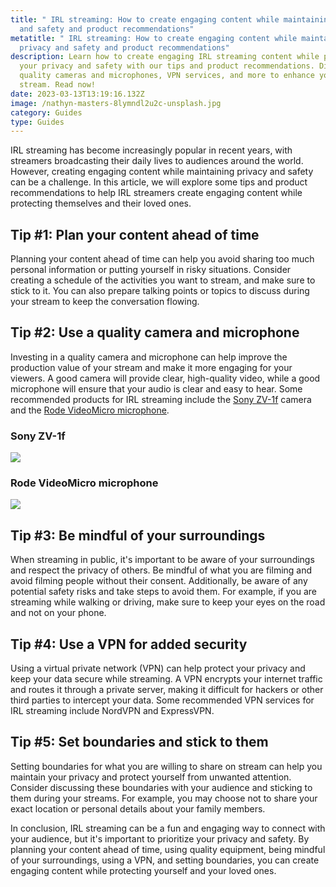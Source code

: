 ```yaml
---
title: " IRL streaming: How to create engaging content while maintaining privacy
  and safety and product recommendations"
metatitle: " IRL streaming: How to create engaging content while maintaining
  privacy and safety and product recommendations"
description: Learn how to create engaging IRL streaming content while protecting
  your privacy and safety with our tips and product recommendations. Discover
  quality cameras and microphones, VPN services, and more to enhance your
  stream. Read now!
date: 2023-03-13T13:19:16.132Z
image: /nathyn-masters-8lymndl2u2c-unsplash.jpg
category: Guides
type: Guides
---
```

IRL streaming has become increasingly popular in recent years, with streamers broadcasting their daily lives to audiences around the world. However, creating engaging content while maintaining privacy and safety can be a challenge. In this article, we will explore some tips and product recommendations to help IRL streamers create engaging content while protecting themselves and their loved ones.

## Tip #1: Plan your content ahead of time

Planning your content ahead of time can help you avoid sharing too much personal information or putting yourself in risky situations. Consider creating a schedule of the activities you want to stream, and make sure to stick to it. You can also prepare talking points or topics to discuss during your stream to keep the conversation flowing.

## Tip #2: Use a quality camera and microphone

Investing in a quality camera and microphone can help improve the production value of your stream and make it more engaging for your viewers. A good camera will provide clear, high-quality video, while a good microphone will ensure that your audio is clear and easy to hear. Some recommended products for IRL streaming include the [Sony ZV-1f](https://amzn.to/3Tr2Dvj) camera and the [Rode VideoMicro microphone](https://amzn.to/3TfoFRA).

<div class="row">

<div class="col-lg-6">

### Sony ZV-1f

<a href="https://www.amazon.com/Sony-Camera-Content-Creators-Vloggers/dp/B0BHKWZRQ5?crid=3BC83K61TBDDG&keywords=sony+zv-1f&qid=1678715789&sprefix=sony+zv-1%2Caps%2C205&sr=8-3&ufe=app_do%3Aamzn1.fos.ac2169a1-b668-44b9-8bd0-5ec63b24bcb5&linkCode=li3&tag=gamestreamingsetup-20&linkId=35912e0e2025185d17a6c76655e8b8b7&language=en_US&ref_=as_li_ss_il" target="_blank"><img border="0" src="//ws-na.amazon-adsystem.com/widgets/q?_encoding=UTF8&ASIN=B0BHKWZRQ5&Format=_SL250_&ID=AsinImage&MarketPlace=US&ServiceVersion=20070822&WS=1&tag=gamestreamingsetup-20&language=en_US" ></a><img src="https://ir-na.amazon-adsystem.com/e/ir?t=gamestreamingsetup-20&language=en_US&l=li3&o=1&a=B0BHKWZRQ5" width="1" height="1" border="0" alt="" style="border:none !important; margin:0px !important;" />

</div>

<div class="col-lg-6">

### Rode VideoMicro microphone

<a href="https://www.amazon.com/Rode-VideoMicro-II-Camera-Mount-Microphone/dp/B0BM8HQL6L?crid=1YSEZPZ0R0MS1&keywords=Rode+VideoMicro+microphone&qid=1678715884&sprefix=rode+videomicro+microphone%2Caps%2C217&sr=8-3&ufe=app_do%3Aamzn1.fos.18ed3cb5-28d5-4975-8bc7-93deae8f9840&linkCode=li3&tag=gamestreamingsetup-20&linkId=d146f7956d7cf73f617a3d1bfc85b716&language=en_US&ref_=as_li_ss_il" target="_blank"><img border="0" src="//ws-na.amazon-adsystem.com/widgets/q?_encoding=UTF8&ASIN=B0BM8HQL6L&Format=_SL250_&ID=AsinImage&MarketPlace=US&ServiceVersion=20070822&WS=1&tag=gamestreamingsetup-20&language=en_US" ></a><img src="https://ir-na.amazon-adsystem.com/e/ir?t=gamestreamingsetup-20&language=en_US&l=li3&o=1&a=B0BM8HQL6L" width="1" height="1" border="0" alt="" style="border:none !important; margin:0px !important;" />

</div>

</div>

## Tip #3: Be mindful of your surroundings

When streaming in public, it's important to be aware of your surroundings and respect the privacy of others. Be mindful of what you are filming and avoid filming people without their consent. Additionally, be aware of any potential safety risks and take steps to avoid them. For example, if you are streaming while walking or driving, make sure to keep your eyes on the road and not on your phone.

## Tip #4: Use a VPN for added security

Using a virtual private network (VPN) can help protect your privacy and keep your data secure while streaming. A VPN encrypts your internet traffic and routes it through a private server, making it difficult for hackers or other third parties to intercept your data. Some recommended VPN services for IRL streaming include NordVPN and ExpressVPN.

## Tip #5: Set boundaries and stick to them

Setting boundaries for what you are willing to share on stream can help you maintain your privacy and protect yourself from unwanted attention. Consider discussing these boundaries with your audience and sticking to them during your streams. For example, you may choose not to share your exact location or personal details about your family members.

In conclusion, IRL streaming can be a fun and engaging way to connect with your audience, but it's important to prioritize your privacy and safety. By planning your content ahead of time, using quality equipment, being mindful of your surroundings, using a VPN, and setting boundaries, you can create engaging content while protecting yourself and your loved ones.